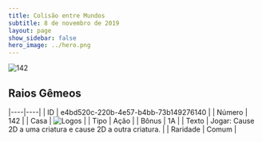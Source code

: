 ```yaml
---
title: Colisão entre Mundos
subtitle: 8 de novembro de 2019
layout: page
show_sidebar: false
hero_image: ../hero.png
---
```


![142](https://cdn.keyforgegame.com/media/card_front/pt/452_142_636R5683G3F_pt.png)

## Raios Gêmeos

|----|----|
| ID | e4bd520c-220b-4e57-b4bb-73b149276140 |
| Número | 142 |
| Casa | ![Logos](https://archonarcana.com/images/thumb/c/ce/Logos.png/22px-Logos.png "Logos") |
| Tipo | Ação |
| Bônus | 1A |
| Texto | Jogar: Cause 2D a uma criatura e cause 2D a outra criatura. |
| Raridade | Comum |
